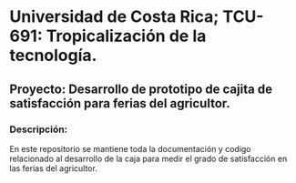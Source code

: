 # Universidad de Costa Rica; TCU-691: Tropicalización de la tecnología.
## Proyecto: Desarrollo de prototipo de cajita de satisfacción para ferias del agricultor.
### Descripción:
En este repositorio se mantiene toda la documentación y codigo relacionado al desarrollo de la caja para medir el grado de satisfacción en las ferias del agricultor.
